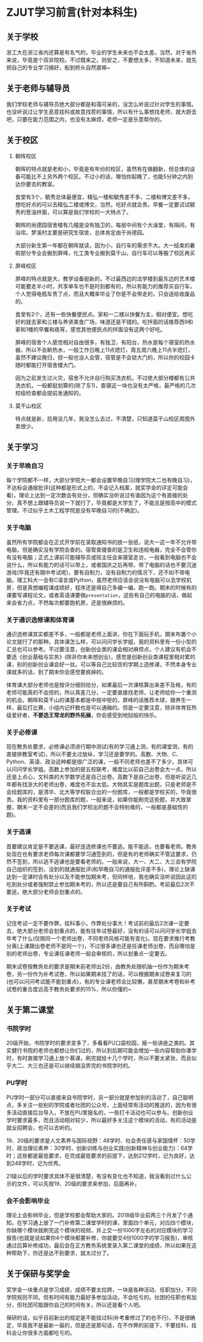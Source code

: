 # ZJUT学习前言(针对本科生)

## 关于学校
浙工大在浙江省内还算是有名气的，毕业的学生未来也不会太差。当然，对于省外来说，毕竟是个双非院校。不过既来之，则安之，不要想太多，不知道未来，就先把自己的专业学习搞好，船到桥头自然直嘛~

## 关于老师与辅导员
我们学校老师与辅导员绝大部分都是和蔼可亲的，没怎么听说过针对学生的事情。也没听说过让学生恶意挂科或故意找茬的事情，所以有什么事想找老师，就大胆去吧，只要在能力范围之内，也没有太麻烦，老师一定是乐意帮你的。

## 关于校区
1. 朝晖校区
   
   朝晖的特点就是老和小，毕竟是有年份的校区，虽然有在做翻新，但总体的设备可能比不上另外两个校区。不过小的话，哪怕你起晚了，也能5分钟之内到达你要去的教室。
   
   食堂有3个，毓秀总体最便宜，精弘一楼和毓秀差不多，二楼和博文差不多，想吃好点的可以去精弘二楼或博文，当然，吃好点就会贵。早餐一定要试试毓秀的葱油拌面，可以算是我们学校的一大特点了。
   
   朝晖的尚德园宿舍楼有几幢是没有独卫的，每层中间有个大澡堂，有隔间，有浴帘。梦溪村主要是研究生宿舍，总体肯定由于尚德园。
   
   大部分新生第一年都在朝晖就读，因为小，自行车的需求不大。大一结束的暑假部分专业会搬到屏峰，化工类专业搬到莫干山，自行车可以等搬了校区再买
2. 屏峰校区

   屏峰的特点就是大，教学设备挺新的，不过最西边的法学楼到最东边的艺术楼可能要走半小时，共享单车也不是时刻都有的，所以有能力的推荐买自行车，个人觉得电瓶车贵了点，而且大概率毕业了你是不会带走的，只会送给收废品的。
   
   食堂有2个，还有一些快餐便民点。家和一二楼以快餐为主，相对便宜。想吃好的就去家和三楼与养贤美食广场，味道还是不错的。吃拌面的话推荐西9和家和1楼的早餐和夜宵，感觉其他便民点的拌面没有这两个好吃。
   
   屏峰的宿舍个人感觉相对自由很多，有独卫，有阳台，热水是每个寝室的热水器，所以不会断热水，一般工作日晚上11点熄灯，周五周六晚上11点半熄灯，虽然不建议晚归，但一般也没人会管，宿管是不会锁大门的，所以你的校园卡随时都能打开宿舍楼大门。
   
   因为之前发生过火灾，宿舍不允许自行购买洗衣机，不过绝大部分楼都有公共洗衣机，一般都挺划算的(除了东1)，查寝这一块也没有太严格，最严格的几次校级检查都会提前发通知的。
   
3. 莫干山校区

   特点就是新，启用没几年，我没怎么去过，不清楚，只知道莫干山校区周围外卖很少。

## 关于学习
### 关于早晚自习
每个学院都不一样，大部分学院大一都会设置早晚自习(理学院大二也有晚自习)，不达标会通报批评(这种都是形式上的，不会记入档案，就奖学金的评定可能会看)，理论上达到一定次数会有处分，但确实没听说过有谁因为这个有直接的处分，真不想上跟辅导员说一下就行了，毕竟都是大学生了，不能总是按高中的模式管理。不过似乎土木工程学院是没有早晚自习的(不确定)。
### 关于电脑
虽然所有学院都会在正式开学前在录取通知书的放一张纸，说大一这一年不允许带电脑，但是确实没有学院会查的。宿管查寝查的是卫生和违规电器，完全不会管你有没有电脑；正式上课前可能辅导员或班主任会来寝室走访，一般看到电脑也不会说什么，所以有能力的话可以带上，或者国庆之后再带。带了电脑的话也不要沉迷游戏(毕竟还有期中考试呢)，要有自制力，没有自制力的情况下，还不如不带电脑。理工科大一会有C语言或Python，虽然老师应该会说没有电脑可以去学校机房，但是真想编程课成绩好，程序还是得自己多编一编，跑一跑。期末的时候有的课要写课程论文，或者英语课要做`presentation`，这些有自己的电脑的话，做起来会省力点，不然每次都要跑机房，还是很麻烦的。
### 关于通识选修课和体育课
通识选修课其实都差不多，一般都是老师上面讲，你在下面玩手机，期末布置个小论文就行了的那种。具体课怎么样，可以问问学长学姐，我的资料里有一份小型的汇总也可以参考。不过要注意，创新创业类的课会相对麻烦点，个人建议有机会不要选《创业基础与实务》(除非你未来想创业)，感觉是创新创业类课程里相对累的课，别的创新创业课会好一丝。可以等自己比较空的学期上选修课，不然本身专业课就多的话，到了期末你会感觉要疯掉的。

体育课大部分老师也是按评分细则给分，如果最后一次课核算出来差不及格，有的老师可能真的不会捞的，所以真差几分，一定要直接找老师，让老师给你一个重测的机会。朝晖和莫干山的课基本都是中规中矩的，屏峰的话推荐木球，跟养生一样，最后打比赛，小组内记杆数也是可以通融的。但是一定要注意，除非体育狂热级爱好者，**不要选王常龙的野外拓展**，你会感受到地狱般的快乐。
### 关于必修课
现在教务处要求，必修课必须进行期中测试(有的学习通上测，有的课堂测，有的直接排教室考试)，所以不要太过放纵，学习还是要学的。高数、大物、C、Python、英语、政治这种都是很广泛的课，一般不同老师也差不了多少，具体可以问问学长学姐。高数上参加的是五校联考，难度比以前自己出卷会大一点，所以还是上点心，文科类的大学数学还是自己出卷。高数下是自己出卷，但是听说近几年都有找浙大的老师出卷，难度也不会太低。大物其实是题库出题，只是老师是不会给题库的，是清华、北大等学校联合出的一份题库，一般都是学校买的，毕竟很贵。我的资料里有一部分题库的题，一般来说，如果你能刷完这些题，并大致掌握，期末一定不会差的(而且我们学校出的题不会特别难的，一般都是基础性的题)。
### 关于逃课
首要建议肯定是不要逃课，最好连选修课也不要逃。能不能逃，也要看老师。教务处现在也有要求老师每次课都要学习通签到的，但是有的老师确实不管这要求，仍然不签到，所以逃不逃课也是要看老师的。一般来说，大一、大二、大三会有学院自己组织的签到，没到的就通报批评(和早晚自习的通报批评差不多)，理论上缺课达到一定课时会有处分以及不能参加期末考，但同样地，我也确实没听说因此这的吃到处分或者强制禁止参加期末考的，所以还是要自己有所斟酌。考前最后2次不要逃，绝大部分老师会划重点的。
### 关于考试
记住考试一定不要作弊，挂科事小，作弊处分事大！考试前的最后2次课一定要去，绝大部分老师会划重点的，能有往年试卷最好，没有的话可以问问学长学姐去年考了什么(仅限同一个老师出卷，不同老师风格可能有变化)。现在要求推行考教分离(上课跟出卷老师不是同一个)，不过很多课也还是任课老师出卷，而且哪怕是别的老师出卷，专业课任课老师一般会审核的，所以划重点一定要去。

期末试卷按教务处的要求是期末前老师出2份，由教务处随机抽一份作为期末考卷，另一份作为补考试卷，所以如果期末挂了的话，可以根据期末试卷来复习的(也可以问问考试能不能划重点)，有的专业课老师会比较懒，甚至期末考卷和补考试卷的重合度远高于教务处要求的15%，所以你懂的~

## 关于第二课堂
### 书院学时
20级开始，书院学时的要求变多了，多看看PU口袋校园，报一些讲座之类的。其实健行书院的老师也都想让你们过的，所以到后期可能会增加一些内容帮助你凑学时，有时直接学习通上放个慕课，刷完就给十几个学时，所以不要太紧张，而且似乎大二、大三也还是可以继续搞没弄完的书院学时的。
### PU学时
PU学时一部分可以直接来自书院学时，另一部分就是参加别的活动了，自己聪明点，多关注一些别的学院或者社团的公众号，上面经常有活动的推送的，因为有很多活动直接后台导入，不放在PU里报名的，一些打卡活动也可以参与。创新创业学时要求最多，而且活动相对较少，所以最好多关注这个模块的活动，有的活动是就业招聘会，也可以去听的。

19、20级的要求是人文素养与国际视野：48学时、社会责任感与家国情怀：50学时、政治理论素养：30学时、创新训练与创业实践(创新精神与创业能力)：64学时；这些都是最低要求，在完成最低要求的前提下，达到212学时，记为良好，达到248学时，记为优秀。

21级以后的学时要求具体不是很清楚，有没有变化也不知道，我没看到过什么公示的文件，可以先按19、20级的要求来参加，后面再补。
### 会不会影响毕业
理论上会影响毕业，但是学校都会帮助大家的。2018级毕业前两三个月发了个通知，在学习通上放了一门补修第二课堂学时的课，里面四个单元，对应四个模块，你缺哪个模块就刷完这个模块的视频，并上交一份1000字左右的对应模块的学习报告(也就是说如果你4个模块都要补修，你就要交4份1000字的学习报告)，审核通过后算补修成功，最后会在正方教务系统里录入第二课堂的成绩，所以如果在这种帮助下，你还是达不到要求，就太过分了。

## 关于保研与奖学金
奖学金一块重点是学习成绩，成绩不要太拉跨，一块是各种活动、任职加分，不同学院规则不同，但有时间有能力最好多参加活动，不会吃亏的。社团的任职也有加分，但社团可能跟你自己的时间有关，所以还是看个人吧。

保研的话，似乎目前新出的规定是不能挂过科(补考重修过了的也不行)，不是很确定，毕竟我不是最新一届的，但是还是那句话，在不作弊的前提下，不要挂科，挂科会让你很多方面都吃亏的。
